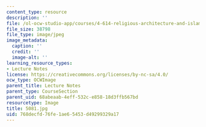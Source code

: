 ```yaml
---
content_type: resource
description: ''
file: /ol-ocw-studio-app/courses/4-614-religious-architecture-and-islamic-cultures-fall-2002/768decfd76fe1ae65453d49299329a17_5081.jpg
file_size: 38798
file_type: image/jpeg
image_metadata:
  caption: ''
  credit: ''
  image-alt: ''
learning_resource_types:
- Lecture Notes
license: https://creativecommons.org/licenses/by-nc-sa/4.0/
ocw_type: OCWImage
parent_title: Lecture Notes
parent_type: CourseSection
parent_uid: 68abeaab-4eff-532c-e858-18d3ffb567bd
resourcetype: Image
title: 5081.jpg
uid: 768decfd-76fe-1ae6-5453-d49299329a17
---
```

